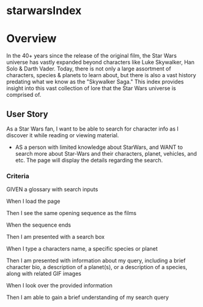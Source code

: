 
# starwarsIndex

# Overview
In the 40+ years since the release of the original film, the Star Wars universe has vastly expanded beyond characters like Luke Skywalker, Han Solo & Darth Vader. Today, there is not only a large assortment of characters, species & planets to learn about, but there is also a vast history predating what we know as the "Skywalker Saga." This index provides insight into this vast collection of lore that the Star Wars universe is comprised of. 

## User Story
As a Star Wars fan, I want to be able to search for character info as I discover it while reading or viewing material. 

* AS a person with limited knowledge about StarWars, and WANT to search more about Star-Wars and their characters, planet, vehicles, and etc. The page will display the details regarding the search.

### Criteria 

GIVEN a glossary with search inputs
 
When I load the page

Then I see the same opening sequence as the films

When the sequence ends

Then I am presented with a search box

When I type a characters name, a specific species or planet

Then I am presented with information about my query, including a brief character bio, a description of a planet(s), or a description of a species, along with related GIF images

When I look over the provided information

Then I am able to gain a brief understanding of my search query

